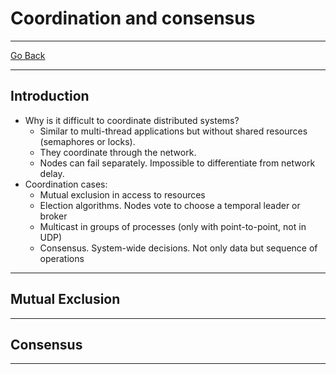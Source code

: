 # Coordination and consensus
---
[Go Back](../README.md)

---
## Introduction
- Why is it difficult to coordinate distributed systems?
	- Similar to multi-thread applications but without shared resources (semaphores or locks).
	- They coordinate through the network.
	- Nodes can fail separately. Impossible to differentiate from network delay.
- Coordination cases:
	- Mutual exclusion in access to resources
	- Election algorithms. Nodes vote to choose a temporal leader or broker
	- Multicast in groups of processes (only with point-to-point, not in UDP)
	- Consensus. System-wide decisions. Not only data but sequence of operations
---
## Mutual Exclusion

---
## Consensus

---
